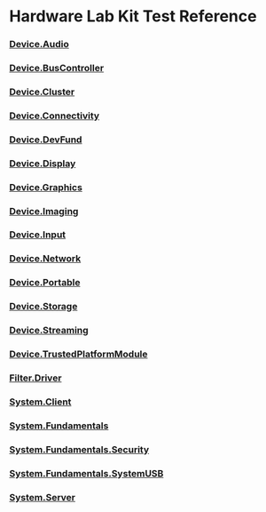 # Hardware Lab Kit Test Reference
### [Device.Audio](device_audio.md)
### [Device.BusController](device_buscontroller.md)
### [Device.Cluster](device_cluster.md)
### [Device.Connectivity](device_connectivity.md)
### [Device.DevFund](device_devfund.md)
### [Device.Display](device_display.md)
### [Device.Graphics](device_graphics.md)
### [Device.Imaging](device_imaging.md)
### [Device.Input](device_input.md)
### [Device.Network](device_network.md)
### [Device.Portable](device_portable.md)
### [Device.Storage](device_storage.md)
### [Device.Streaming](device_streaming.md)
### [Device.TrustedPlatformModule](device_trustedplatformmodule.md)
### [Filter.Driver](filter_driver.md)
### [System.Client](system_client.md)
### [System.Fundamentals](system_fundamentals.md)
### [System.Fundamentals.Security](system_fundamentals_security.md)
### [System.Fundamentals.SystemUSB](system_fundamentals_systemusb.md)
### [System.Server](system_server.md)
